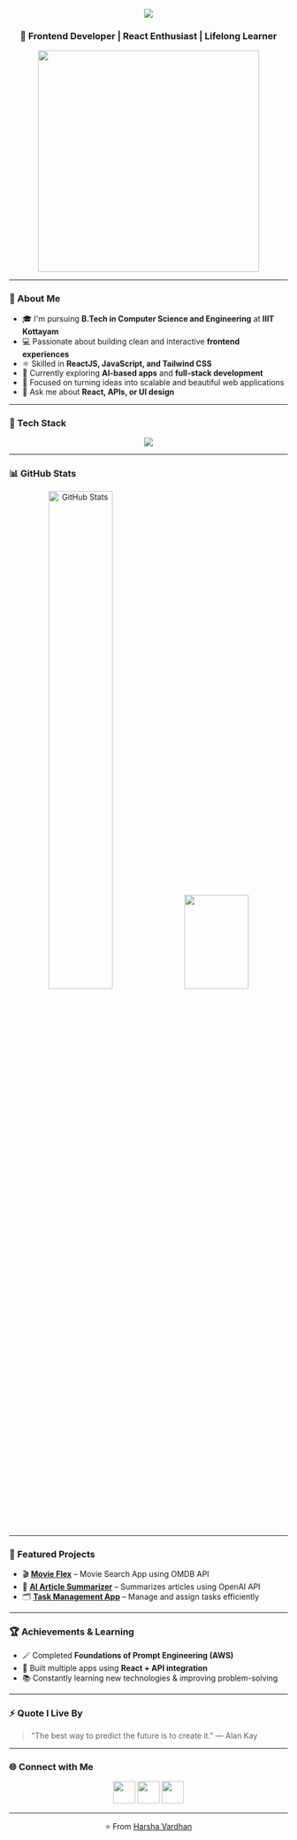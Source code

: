 <!-- Header Section -->

<p align="center">
  <img src="https://capsule-render.vercel.app/api?type=waving&color=0:090979,100:00d4ff&height=200&section=header&text=Harsha%20Vardhan&fontSize=50&fontColor=ffffff&animation=fadeIn" />
</p>

<h3 align="center">🚀 Frontend Developer | React Enthusiast | Lifelong Learner</h3>

<p align="center">
  <img src="https://media.giphy.com/media/qgQUggAC3Pfv687qPC/giphy.gif" width="400" />
</p>

---

### 🌟 About Me

- 🎓 I'm pursuing **B.Tech in Computer Science and Engineering** at **IIIT Kottayam**
- 💻 Passionate about building clean and interactive **frontend experiences**
- ⚛️ Skilled in **ReactJS, JavaScript, and Tailwind CSS**
- 🌱 Currently exploring **AI-based apps** and **full-stack development**
- 🚀 Focused on turning ideas into scalable and beautiful web applications
- 💬 Ask me about **React, APIs, or UI design**

---

### 🧠 Tech Stack

<p align="center">
  <img src="https://skillicons.dev/icons?i=html,css,js,react,tailwind,redux,git,github,vscode,python,cpp,java,next" />
</p>

---

### 📊 GitHub Stats

<p align="center">
  <img src="https://github-readme-stats.vercel.app/api?username=harshavardhanbalaga&show_icons=true&theme=radical" alt="GitHub Stats" width="48%" />
   <img src="https://github-readme-stats.vercel.app/api/top-langs/?username=harshavardhanbalaga&layout=compact&theme=radical" width="48%" height="170" />
</p>


---

### 🧩 Featured Projects

- 🎬 [**Movie Flex**](https://github.com/HarshavardhanBalaga/MyMovieSite) – Movie Search App using OMDB API  
- 🧠 [**AI Article Summarizer**](https://github.com/harshavardhanbalaga/AI-summarizer) – Summarizes articles using OpenAI API  
- 🗂️ [**Task Management App**](https://github.com/HarshavardhanBalaga/employee-managementt) – Manage and assign tasks efficiently  


---

### 🏆 Achievements & Learning

- 🪄 Completed **Foundations of Prompt Engineering (AWS)**
- 🧩 Built multiple apps using **React + API integration**
- 📚 Constantly learning new technologies & improving problem-solving

---

### ⚡ Quote I Live By
> "The best way to predict the future is to create it." — Alan Kay

---

### 🌐 Connect with Me

<p align="center">
  <a href="https://www.linkedin.com/in/harsha-webdev"><img src="https://skillicons.dev/icons?i=linkedin" height="40" /></a>
  <a href="mailto:harshabalaga45@gmail.com"><img src="https://skillicons.dev/icons?i=gmail" height="40" /></a>
  <a href="https://github.com/harshavardhanbalaga"><img src="https://skillicons.dev/icons?i=github" height="40" /></a>
</p>

---

<p align="center">⭐️ From <a href="https://github.com/harshavardhanbalaga">Harsha Vardhan</a></p>
